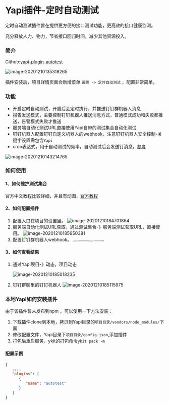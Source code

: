 # Yapi插件-定时自动测试

定时自动测试插件旨在提供更方便的接口测试功能，更高效的接口健康监测。

充分释放人力、物力，节省接口回归时间，减少其他资源投入。

### 简介

Github:[yapi-plugin-autotest](https://github.com/duicym/yapi-plugin-autotest)

![image-20201210135318265](https://tva1.sinaimg.cn/large/0081Kckwly1gliptrx2i3j327i0n0kac.jpg)

插件安装后，项目详情页面会新增菜单 `设置 -> 定时自动测试` ，配置非常简单。

### 功能

- 开启定时自动测试，开启后会定时执行，并推送钉钉群机器人消息
- 报告发送模式，主要控制钉钉机器人推送消息方式，普通模式成功和失败都推送，告警模式失败才推送
- 服务端自动化测试URL直接使用Yapi自带的测试集合自动化测试
- 钉钉机器人配置钉钉自定义机器人的webhook，注意钉钉机器人安全控制-关键字设置需包含`Yapi`
- cron表达式，用于自动测试的频率，自动测试后会发送钉消息，[参考](https://duicym.github.io/2020/12/08/node-schedule%E7%9A%84%E5%AE%9A%E6%97%B6%E4%BB%BB%E5%8A%A1%E8%A1%A8%E8%BE%BE%E5%BC%8F/)

![image-20201210143214765](https://tva1.sinaimg.cn/large/0081Kckwly1gliqy842uhj31sk0mgk0d.jpg)

### 如何使用

#### 1、如何维护测试集合

官方中文教程比较详细，并且有动图，[官方教程](https://hellosean1025.github.io/yapi/documents/case.html)

#### 2、如何配置插件

1. 配置入口在项目的设置里。
   ![image-20201210184701864](https://tva1.sinaimg.cn/large/0081Kckwly1gliybdc2hrj30zu0een27.jpg)
2. 服务端自动化测试URL获取，通过测试集合-》服务端测试获取URL，直接使用。
   ![image-20201210185950381](https://tva1.sinaimg.cn/large/0081Kckwly1gliyontx5fj31hb0kp4ak.jpg)
3. 配置钉钉群机器人webhook。
   <img src="https://tva1.sinaimg.cn/large/0081Kckwly1gliyriddn6j30zo0u0gth.jpg" alt="image-20201210190235004" style="zoom: 25%;" /><img src="https://tva1.sinaimg.cn/large/0081Kckwly1gliys4vw4lj31070u0123.jpg" alt="image-20201210190310915" style="zoom:25%;" />


#### 3、如何查看结果

1. 通过Yapi项目-》动态，项目动态

   ![image-20201210185018235](https://tva1.sinaimg.cn/large/0081Kckwly1gliyeqjoqjj30zp0f6jv1.jpg)

2. 钉钉群聊里的钉钉机器人
   ![image-20201210185115975](https://tva1.sinaimg.cn/large/0081Kckwly1gliyfql7pcj30sr0kmqcd.jpg)

### 本地Yapi如何安装插件

由于该插件暂未发布到npm ，可以使用一下方法安装：

1. 下载插件clone到本地，拷贝到Yapi目录的`项目目录/vendors/node_modules/`下面
2. 修改配置文件，Yapi目录下`项目目录/config.json`,添加插件
3. 打包后重启服务，ykit的打包命令`ykit pack -m`

#### 配置示例

```json
{
   ....
   "plugins": [
      {
         "name": "autotest"
      }
   ]
}
```


